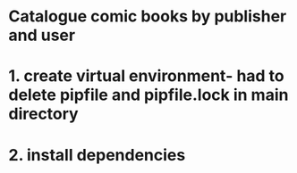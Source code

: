 # Catalogue comic books by publisher and user

# 1. create virtual environment- had to delete pipfile and pipfile.lock in main directory

# 2. install dependencies
